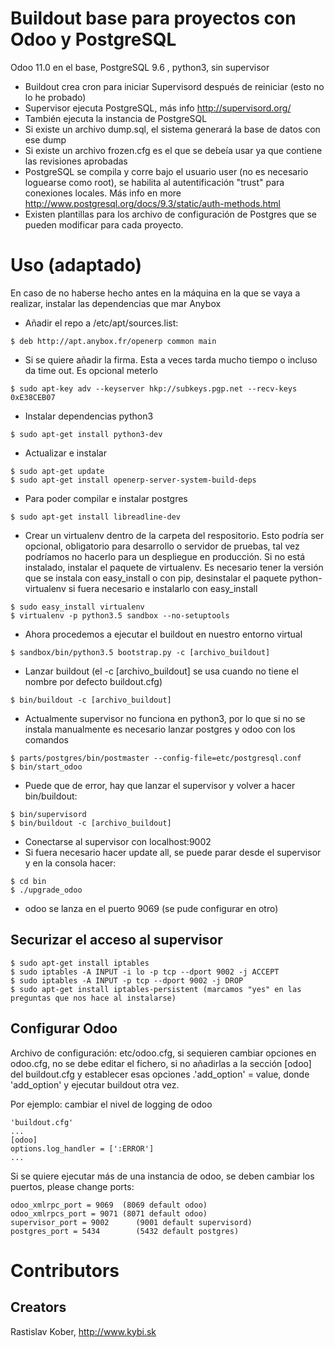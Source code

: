 # Buildout base para proyectos con Odoo y PostgreSQL
Odoo 11.0 en el base, PostgreSQL 9.6 , python3, sin supervisor
- Buildout crea cron para iniciar Supervisord después de reiniciar (esto no lo he probado)
- Supervisor ejecuta PostgreSQL, más info http://supervisord.org/
- También ejecuta la instancia de PostgreSQL
- Si existe un archivo dump.sql, el sistema generará la base de datos con ese dump
- Si existe  un archivo frozen.cfg es el que se debeía usar ya que contiene las revisiones aprobadas
- PostgreSQL se compila y corre bajo el usuario user (no es necesario loguearse como root), se habilita al autentificación "trust" para conexiones locales. Más info en more http://www.postgresql.org/docs/9.3/static/auth-methods.html
- Existen plantillas para los archivo de configuración de Postgres que se pueden modificar para cada proyecto.


# Uso (adaptado)
En caso de no haberse hecho antes en la máquina en la que se vaya a realizar, instalar las dependencias que mar Anybox
- Añadir el repo a /etc/apt/sources.list:
```
$ deb http://apt.anybox.fr/openerp common main
```
- Si se quiere añadir la firma. Esta a veces tarda mucho tiempo o incluso da time out. Es opcional meterlo
```
$ sudo apt-key adv --keyserver hkp://subkeys.pgp.net --recv-keys 0xE38CEB07
```
- Instalar dependencias python3
```
$ sudo apt-get install python3-dev
```
- Actualizar e instalar
```
$ sudo apt-get update
$ sudo apt-get install openerp-server-system-build-deps
```
- Para poder compilar e instalar postgres
```
$ sudo apt-get install libreadline-dev
```
- Crear un virtualenv dentro de la carpeta del respositorio. Esto podría ser opcional, obligatorio para desarrollo o servidor de pruebas, tal vez podríamos no hacerlo para un despliegue en producción. Si no está instalado, instalar el paquete de virtualenv. Es necesario tener la versión que se instala con easy_install o con pip, desinstalar el paquete python-virtualenv si fuera necesario e instalarlo con easy_install
```
$ sudo easy_install virtualenv
$ virtualenv -p python3.5 sandbox --no-setuptools
```
- Ahora procedemos a ejecutar el buildout en nuestro entorno virtual
```
$ sandbox/bin/python3.5 bootstrap.py -c [archivo_buildout]
```
- Lanzar buildout (el -c [archivo_buildout] se usa cuando no tiene el nombre por defecto buildout.cfg)
```
$ bin/buildout -c [archivo_buildout]
```
- Actualmente supervisor no funciona en python3, por lo que si no se instala manualmente es necesario lanzar postgres y odoo con los comandos
```
$ parts/postgres/bin/postmaster --config-file=etc/postgresql.conf
$ bin/start_odoo
```

- Puede que de error, hay que lanzar el supervisor y volver a hacer bin/buildout:
```
$ bin/supervisord
$ bin/buildout -c [archivo_buildout]
```
- Conectarse al supervisor con localhost:9002
- Si fuera necesario hacer update all, se puede parar desde el supervisor y en la consola hacer:
```
$ cd bin
$ ./upgrade_odoo
```
- odoo se lanza en el puerto 9069 (se pude configurar en otro)

## Securizar el acceso al supervisor
```
$ sudo apt-get install iptables
$ sudo iptables -A INPUT -i lo -p tcp --dport 9002 -j ACCEPT
$ sudo iptables -A INPUT -p tcp --dport 9002 -j DROP
$ sudo apt-get install iptables-persistent (marcamos "yes" en las preguntas que nos hace al instalarse)
```

## Configurar Odoo
Archivo de configuración: etc/odoo.cfg, si sequieren cambiar opciones en  odoo.cfg, no se debe editar el fichero,
si no añadirlas a la sección [odoo] del buildout.cfg
y establecer esas opciones .'add_option' = value, donde 'add_option'  y ejecutar buildout otra vez.

Por ejemplo: cambiar el nivel de logging de odoo
```
'buildout.cfg'
...
[odoo]
options.log_handler = [':ERROR']
...
```

Si se quiere ejecutar más de una instancia de odoo, se deben cambiar los puertos,
please change ports:
```
odoo_xmlrpc_port = 9069  (8069 default odoo)
odoo_xmlrpcs_port = 9071 (8071 default odoo)
supervisor_port = 9002      (9001 default supervisord)
postgres_port = 5434        (5432 default postgres)
```

# Contributors

## Creators

Rastislav Kober, http://www.kybi.sk
